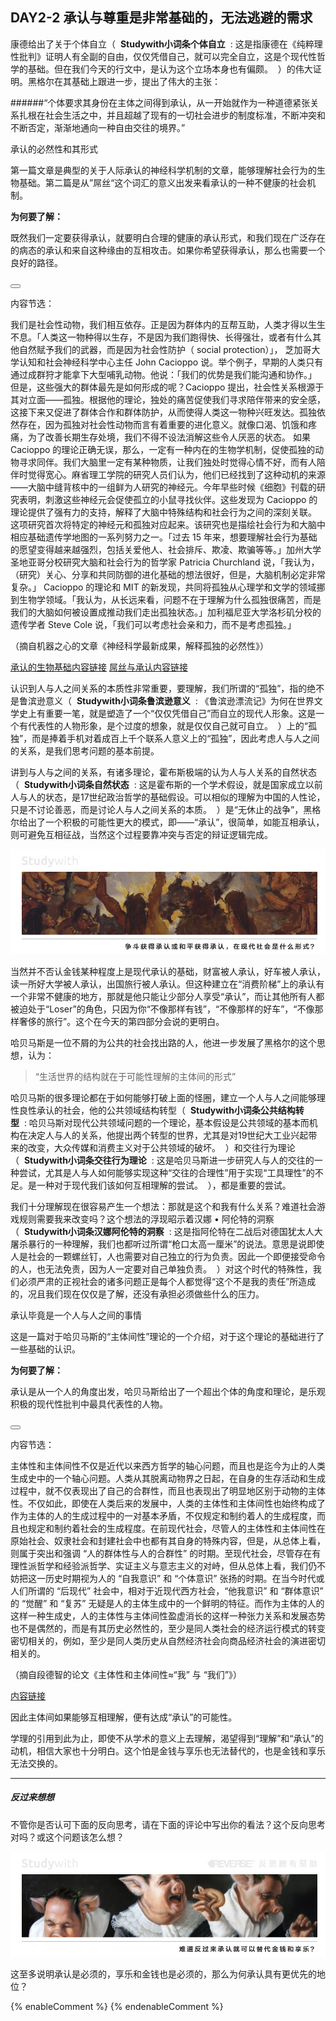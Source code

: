 ## DAY2-2 承认与尊重是非常基础的，无法逃避的需求

康德给出了关于个体自立（&nbsp;&nbsp;**Studywith小词条个体自立**&nbsp;&nbsp;:&nbsp;这是指康德在《纯粹理性批判》证明人有全副的自由，仅仅凭借自己，就可以完全自立，这是个现代性哲学的基础。但在我们今天的行文中，是认为这个立场本身也有偏颇。&nbsp;&nbsp;）的伟大证明。黑格尔在其基础上跟进一步，提出了伟大的主张：

######“个体要求其身份在主体之间得到承认，从一开始就作为一种道德紧张关系扎根在社会生活之中，并且超越了现有的一切社会进步的制度标准，不断冲突和不断否定，渐渐地通向一种自由交往的境界。”

<!--sec data-title="Studywith知识链接" data-id="section26" data-show=true ces-->

承认的必然性和其形式

第一篇文章是典型的关于人际承认的神经科学机制的文章，能够理解社会行为的生物基础。第二篇是从”屌丝“这个词汇的意义出发来看承认的一种不健康的社会机制。

**为何要了解：**

既然我们一定要获得承认，就要明白合理的健康的承认形式，和我们现在广泛存在的病态的承认和来自这种缘由的互相攻击。如果你希望获得承认，那么也需要一个良好的路径。

<button class="section" target="section27" show="展开具体内容" hide="收起具体内容" ></button>

<!--endsec-->

<!--sec data-title="链接内容" aria-expanded="false" data-id="section27" data-show=false ces-->

内容节选：

我们是社会性动物，我们相互依存。正是因为群体内的互帮互助，人类才得以生生不息。「人类这一物种得以生存，不是因为我们跑得快、长得强壮，或者有什么其他自然赋予我们的武器，而是因为社会性防护（ social protection）」， 芝加哥大学认知和社会神经科学中心主任 John Cacioppo 说。举个例子，早期的人类只有通过成群狩才能拿下大型哺乳动物。他说：「我们的优势是我们能沟通和协作。」
但是，这些强大的群体最先是如何形成的呢？Cacioppo 提出，社会性关系根源于其对立面——孤独。根据他的理论，独处的痛苦促使我们寻求陪伴带来的安全感，这接下来又促进了群体合作和群体防护，从而使得人类这一物种兴旺发达。孤独依然存在，因为孤独对社会性动物而言有着重要的进化意义。就像口渴、饥饿和疼痛，为了改善长期生存处境，我们不得不设法消解这些令人厌恶的状态。
如果 Cacioppo 的理论正确无误，那么，一定有一种内在的生物学机制，促使孤独的动物寻求同伴。我们大脑里一定有某种物质，让我们独处时觉得心情不好，而有人陪伴时觉得宽心。麻省理工学院的研究人员们认为，他们已经找到了这种动机的来源——大脑中缝背核中的一组鲜为人研究的神经元。今年早些时候《细胞》刊载的研究表明，刺激这些神经元会促使孤立的小鼠寻找伙伴。这些发现为 Cacioppo 的理论提供了强有力的支持，解释了大脑中特殊结构和社会行为之间的深刻关联。
这项研究首次将特定的神经元和孤独对应起来。该研究也是描绘社会行为和大脑中相应基础遗传学地图的一系列努力之一。「过去 15 年来，想要理解社会行为基础的愿望变得越来越强烈，包括关爱他人、社会排斥、欺凌、欺骗等等。」加州大学圣地亚哥分校研究大脑和社会行为的哲学家 Patricia Churchland 说，「我认为，（研究）关心、分享和共同防御的进化基础的想法很好，但是，大脑机制必定非常复杂。」
Cacioppo 的理论和 MIT 的新发现，共同将孤独从心理学和文学的领域挪到生物学领域。「我认为，从长远来看，问题不在于理解为什么孤独很痛苦，而是我们的大脑如何被设置成推动我们走出孤独状态。」加利福尼亚大学洛杉矶分校的遗传学者 Steve Cole 说，「我们可以考虑社会亲和力，而不是考虑孤独。」

（摘自机器之心的文章《神经科学最新成果，解释孤独的必然性》）

[承认的生物基础内容链接](https://www.jiqizhixin.com/articles/2016-05-16-2)  [屌丝与承认内容链接](http://www.aisixiang.com/data/63754.html)

<!--endsec-->

认识到人与人之间关系的本质性非常重要，要理解，我们所谓的“孤独”，指的绝不是鲁滨逊意义（&nbsp;&nbsp;**Studywith小词条鲁滨逊意义**&nbsp;&nbsp;:&nbsp;《鲁滨逊漂流记》为何在世界文学史上有重要一笔，就是塑造了一个“仅仅凭借自己”而自立的现代人形象。这是一个有代表性的人物形象，是个过度的想象，就是仅仅自己就可自立。&nbsp;&nbsp;）上的“孤独”，而是捧着手机对着成百上千个联系人意义上的“孤独”，因此考虑人与人之间的关系，是我们思考问题的基本前提。

讲到与人与之间的关系，有诸多理论，霍布斯极端的认为人与人关系的自然状态（&nbsp;&nbsp;**Studywith小词条自然状态**&nbsp;&nbsp;:&nbsp;这是霍布斯的一个学术假设，就是国家成立以前人与人的状态，是17世纪政治哲学的基础假设。可以相似的理解为中国的人性论，只是不讨论善恶，而是讨论人与人之间关系的本质。&nbsp;&nbsp;）是“无休止的战争”，黑格尔给出了一个积极的可能性更大的模式，即——“承认”，很简单，如能互相承认，则可避免互相征战，当然这个过程要靠冲突与否定的辩证逻辑完成。

![](/assets/11.jpg)

当然并不否认金钱某种程度上是现代承认的基础，财富被人承认，好车被人承认，读一所好大学被人承认，出国旅行被人承认。但这种建立在“消费阶梯”上的承认有一个非常不健康的地方，那就是他只能让少部分人享受“承认”，而让其他所有人都被迫处于“Loser”的角色，只因为你“不像那样有钱”，“不像那样的好车”，“不像那样奢侈的旅行”。这个在今天的第四部分会说的更明白。

哈贝马斯是一位不屑的为公共的社会找出路的人，他进一步发展了黑格尔的这个思想，认为：

> “生活世界的结构就在于可能性理解的主体间的形式”

哈贝马斯的很多理论都在于如何能够打破上面的怪圈，建立一个人与人之间能够理性良性承认的社会，他的公共领域结构转型（&nbsp;&nbsp;**Studywith小词条公共结构转型**&nbsp;&nbsp;:&nbsp;哈贝马斯对现代公共领域问题的一个理论，基本假设是公共领域的基本而机构在决定人与人的关系，他提出两个转型的世界，尤其是对19世纪大工业兴起带来的改变，大众传媒和消费主义对于公共领域的破坏。&nbsp;&nbsp;）和交往行为理论（&nbsp;&nbsp;**Studywith小词条交往行为理论**&nbsp;&nbsp;:&nbsp;这是哈贝马斯进一步研究人与人的交往的一种尝试，尤其是人与人如何能够实现这种“交往的合理性”用于实现“工具理性”的不足。是一种对于现代我们该如何互相理解的尝试。&nbsp;&nbsp;），都是重要的尝试。

我们十分理解现在很容易产生一个想法：那就是这个和我有什么关系？难道社会游戏规则需要我来改变吗？这个想法的浮现昭示着汉娜 • 阿伦特的洞察（&nbsp;&nbsp;**Studywith小词条汉娜阿伦特的洞察**&nbsp;&nbsp;:&nbsp;这是指阿伦特在二战后对德国犹太人大屠杀暴行的一种理解，我们也都听过所谓“枪口太高一厘米”的说法。意思是说即使人是社会的一颗螺丝钉，人也需要对自己独立的行为负责。因此一个即便接受命令的人，也无法免责，因为人一定要对自己单独负责。&nbsp;&nbsp;）对这个时代的特殊性，我们必须严肃的正视社会的诸多问题正是每个人都觉得“这个不是我的责任”所造成的，况且我们现在仅仅是了解，还没有承担必须做些什么的压力。

<!--sec data-title="Studywith知识链接" data-id="section28" data-show=true ces-->

承认毕竟是一个人与人之间的事情

这是一篇对于哈贝马斯的“主体间性”理论的一个介绍，对于这个理论的基础进行了一些基础的认识。

**为何要了解：**

承认是从一个人的角度出发，哈贝马斯给出了一个超出个体的角度和理论，是乐观积极的现代性批判中最具代表性的人物。

<button class="section" target="section29" show="展开具体内容" hide="收起具体内容" ></button>

<!--endsec-->

<!--sec data-title="链接内容" aria-expanded="false" data-id="section29" data-show=false ces-->

内容节选：

主体性和主体间性不仅是近代以来西方哲学的轴心问题，而且也是迄今为止的人类生成史中的一个轴心问题。人类从其脱离动物界之日起，在自身的生存活动和生成过程中，就不仅表现出了自己的合群性，而且也表现出了明显地区别于动物的主体性。不仅如此，即使在人类后来的发展中，人类的主体性和主体间性也始终构成了作为主体的人的生成过程中的一对基本矛盾，不仅规定和制约着人的生成程度，而且也规定和制约着社会的生成程度。在前现代社会，尽管人的主体性和主体间性在原始社会、奴隶社会和封建社会中也都有其自身的特殊内容，但是，从总体上看，则属于突出和强调 “人的群体性与人的合群性” 的时期。至现代社会，尽管存在有理性派哲学和经验派哲学、实证主义与意志主义的对峙，但从总体上看，我们仍不妨把这一历史时期视为人的 “自我意识” 和 “个体意识” 张扬的时期。在当今时代或人们所谓的 “后现代” 社会中，相对于近现代西方社会，“他我意识” 和 “群体意识” 的 “觉醒” 和 “复苏” 无疑是人的主体生成中的一个鲜明的特征。而作为主体的人的这样一种生成史，人的主体性与主体间性盈虚消长的这样一种张力关系和发展态势也不是偶然的，而是有其历史必然性的，至少是同人类社会的经济运行模式的转变密切相关的，例如，至少是同人类历史从自然经济社会向商品经济社会的演进密切相关的。

（摘自段德智的论文《主体性和主体间性≈“我” 与 “我们”》）

[内容链接](http://www.aisixiang.com/data/26030.html)

<!--endsec-->

因此主体间如果能够互相理解，便有达成“承认”的可能性。

学理的引用到此为止，即使不从学术的意义上去理解，渴望得到“理解”和“承认”的动机，相信大家也十分明白。这个怕是金钱与享乐也无法替代的，也是金钱和享乐无法交换的。

---

##### 反过来想想

不管你是否认可下面的反向思考，请在下面的评论中写出你的看法？这个反向思考对吗？或这个问题该怎么想？

![](/assets/32.jpg)

这至多说明承认是必须的，享乐和金钱也是必须的，那么为何承认具有更优先的地位？

{% enableComment %}
{% endenableComment %}

